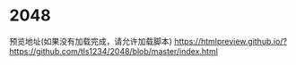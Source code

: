 # 2048

预览地址(如果没有加载完成，请允许加载脚本)   https://htmlpreview.github.io/?https://github.com/tls1234/2048/blob/master/index.html   
